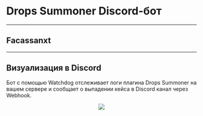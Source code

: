 # Drops Summoner Discord-бот 
____
## Facassanxt
____
## Визуализация в Discord
Бот с помощью Watchdog отслеживает логи плагина Drops Summoner на вашем сервере и сообщает о выпадении кейса в Discord канал через Webhook.
<p align="center">
  <img src="[http://some_place.com/image.png](https://github.com/Facassanxt/Case2Discord/blob/main/image.png)" />
</p>
